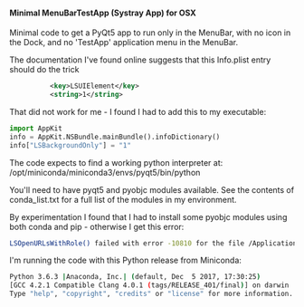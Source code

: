 #### Minimal MenuBarTestApp (Systray App) for OSX
Minimal code to get a PyQt5 app to run only in the MenuBar, with no icon in the
Dock, and no 'TestApp' application menu in the MenuBar.

The documentation I've found online suggests that this Info.plist entry should
do the trick

```xml
          <key>LSUIElement</key>
          <string>1</string>
```

That did not work for me - I found I had to add this to my executable:
```python
import AppKit
info = AppKit.NSBundle.mainBundle().infoDictionary()
info["LSBackgroundOnly"] = "1"
```

The code expects to find a working python interpreter at:
/opt/miniconda/miniconda3/envs/pyqt5/bin/python

You'll need to have pyqt5 and pyobjc modules available. See the contents of
conda_list.txt for a full list of the modules in my environment.

By experimentation I found that I had to install some pyobjc modules using both
conda and pip - otherwise I get this error:
```bash
LSOpenURLsWithRole() failed with error -10810 for the file /Applications/Hanshiro.app.
```

I'm running the code with this Python release from Miniconda:
```bash
Python 3.6.3 |Anaconda, Inc.| (default, Dec  5 2017, 17:30:25)
[GCC 4.2.1 Compatible Clang 4.0.1 (tags/RELEASE_401/final)] on darwin
Type "help", "copyright", "credits" or "license" for more information.
```
